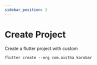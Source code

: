 ```yaml
---
sidebar_position: 2
---
```


# Create Project
 Create a flutter project with custom 

```shell
flutter create --org com.aistha karobar
```

